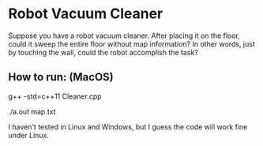 # Robot Vacuum Cleaner

Suppose you have a robot vacuum cleaner. After placing it on the floor, could it sweep the entire floor without map information? In other words, just by touching the wall, could the robot accomplish the task? 

## How to run: (MacOS)
g++ -std=c++11 Cleaner.cpp

./a.out map.txt

I haven't tested in Linux and Windows, but I guess the code will work fine under Linux.
